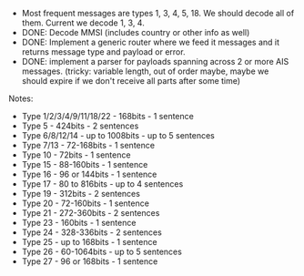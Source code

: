 - Most frequent messages are types 1, 3, 4, 5, 18. We should decode all of them. Current we decode 1, 3, 4.
- DONE: Decode MMSI (includes country or other info as well)
- DONE: Implement a generic router where we feed it messages and it returns message type and payload or error.
- DONE: implement a parser for payloads spanning across 2 or more AIS messages. (tricky: variable length, out of order maybe, maybe we should expire if we don't receive all parts after some time)


Notes:
- Type 1/2/3/4/9/11/18/22 -        168bits -       1 sentence
- Type 5                  -        424bits -       2 sentences
- Type 6/8/12/14          - up to 1008bits - up to 5 sentences
- Type 7/13               -     72-168bits -       1 sentence
- Type 10                 -         72bits -       1 sentence
- Type 15                 -     88-160bits -       1 sentence
- Type 16                 -  96 or 144bits -       1 sentence
- Type 17                 -  80 to 816bits - up to 4 sentences
- Type 19                 -        312bits -       2 sentences
- Type 20                 -     72-160bits -       1 sentence
- Type 21                 -    272-360bits -       2 sentences
- Type 23                 -        160bits -       1 sentence
- Type 24                 -    328-336bits -       2 sentences
- Type 25                 -  up to 168bits -       1 sentence
- Type 26                 -    60-1064bits - up to 5 sentences
- Type 27                 -  96 or 168bits -       1 sentence
